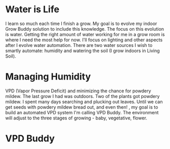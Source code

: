 
# Water is Life
I learn so much each time I finish a grow.  My goal is to evolve my indoor Grow Buddy solution to include this knowledge.  The focus on this evolution is water.  Getting the right amount of water working for me in a grow room is where I need the most help for now.  I'll focus on lighting and other aspects after I evolve water automation.  There are two water sources I wish to smartly automate: humidity and watering the soil (I grow indoors in Living Soil).  

# Managing Humidity



VPD (Vapor Pressure Deficit) and minimizing the chance for powdery mildew.  The last grow I had was outdoors.  Two of the plants got powdery mildew.  I spent many days searching and plucking out leaves.  Until we can get seeds with powdery mildew bread out, and even then! , my goal is to build an automated VPD system I'm calling VPD Buddy.  The environment will adjust to the three stages of growing - baby, vegetative, flower.
# VPD Buddy